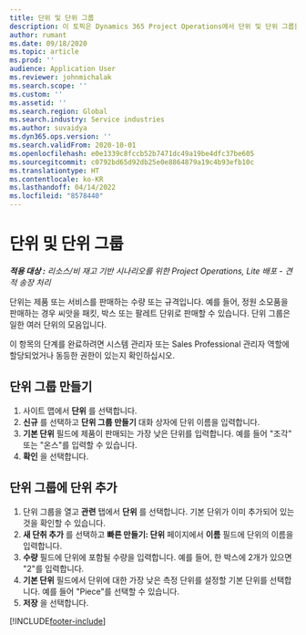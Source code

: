 ```yaml
---
title: 단위 및 단위 그룹
description: 이 토픽은 Dynamics 365 Project Operations에서 단위 및 단위 그룹을 생성하는 방법에 대한 정보를 제공합니다.
author: rumant
ms.date: 09/18/2020
ms.topic: article
ms.prod: ''
audience: Application User
ms.reviewer: johnmichalak
ms.search.scope: ''
ms.custom: ''
ms.assetid: ''
ms.search.region: Global
ms.search.industry: Service industries
ms.author: suvaidya
ms.dyn365.ops.version: ''
ms.search.validFrom: 2020-10-01
ms.openlocfilehash: e0e1339c8fccb52b7471dc49a19be4dfc37be605
ms.sourcegitcommit: c0792bd65d92db25e0e8864879a19c4b93efb10c
ms.translationtype: HT
ms.contentlocale: ko-KR
ms.lasthandoff: 04/14/2022
ms.locfileid: "8578440"
---
```

# <a name="units-and-unit-groups"></a>단위 및 단위 그룹

_**적용 대상 :** 리소스/비 재고 기반 시나리오를 위한 Project Operations, Lite 배포 - 견적 송장 처리_

단위는 제품 또는 서비스를 판매하는 수량 또는 규격입니다. 예를 들어, 정원 소모품을 판매하는 경우 씨앗을 패킷, 박스 또는 팔레트 단위로 판매할 수 있습니다. 단위 그룹은 일한 여러 단위의 모음입니다.

이 항목의 단계를 완료하려면 시스템 관리자 또는 Sales Professional 관리자 역할에 할당되었거나 동등한 권한이 있는지 확인하십시오.

## <a name="create-a-unit-group"></a>단위 그룹 만들기

1. 사이트 맵에서 **단위** 를 선택합니다.
2. **신규** 를 선택하고 **단위 그룹 만들기** 대화 상자에 단위 이름을 입력합니다.
3. **기본 단위** 필드에 제품이 판매되는 가장 낮은 단위를 입력합니다. 예를 들어 "조각" 또는 "온스"를 입력할 수 있습니다.
4. **확인** 을 선택합니다.

## <a name="add-units-to-a-unit-group"></a>단위 그룹에 단위 추가

1. 단위 그룹을 열고 **관련** 탭에서 **단위** 를 선택합니다. 기본 단위가 이미 추가되어 있는 것을 확인할 수 있습니다.
2. **새 단취 추가** 를 선택하고 **빠른 만들기: 단위** 페이지에서 **이름** 필드에 단위의 이름을 입력합니다.
3. **수량** 필드에 단위에 포함될 수량을 입력합니다. 예를 들어, 한 박스에 2개가 있으면 "2"를 입력합니다. 
4. **기본 단위** 필드에서 단위에 대한 가장 낮은 측정 단위를 설정할 기본 단위를 선택합니다. 예를 들어 "Piece"를 선택할 수 있습니다.
5. **저장** 을 선택합니다.


[!INCLUDE[footer-include](../includes/footer-banner.md)]